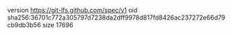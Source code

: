 version https://git-lfs.github.com/spec/v1
oid sha256:36701c772a305797d7238da2dff9978d817fd8426ac237272e66d79cb9db3b56
size 17696
